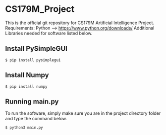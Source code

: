 # CS179M_Project
This is the official git repository for CS179M Artificial Intelligence Project.
Requirements: Python --> https://www.python.org/downloads/
Additional Libraries needed for software listed below.

## Install PySimpleGUI 
```
$ pip install pysimplegui
```

## Install Numpy
```
$ pip install numpy
```
## Running main.py
To run the software, simply make sure you are in the project directory folder and type the command below.
```
$ python3 main.py
```
